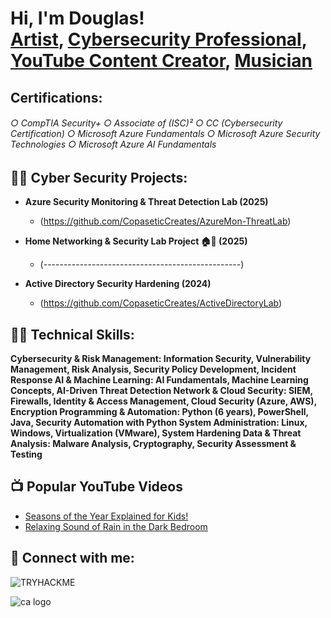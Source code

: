 <h1>Hi, I'm Douglas! <br/><a href="https://douglashale.net/">Artist</a>, <a href="https://www.linkedin.com/in/douglas-hale-002303121/">Cybersecurity Professional</a>, <a href="https://www.youtube.com/@WhizkidWondersLearning">YouTube 
Content Creator</a>, <a href="https://youtube.com/@copaseticarts9067?si=1mqr3IMhNfyr7mII">Musician</a></h1>

<h2> Certifications: 
<h6> ○ CompTIA Security+
○ Associate of (ISC)²
○ CC (Cybersecurity Certification)
○ Microsoft Azure Fundamentals
○ Microsoft Azure Security Technologies
○ Microsoft Azure AI Fundamentals </h6> <h2>
  
<h2>👨‍💻 Cyber Security Projects:</h2>

- <b>Azure Security Monitoring & Threat Detection Lab (2025)</b>
  - (https://github.com/CopaseticCreates/AzureMon-ThreatLab)

- <b>Home Networking & Security Lab Project 🏠🔐 (2025)</b>
  - (-------------------------------------------------)

- <b>Active Directory Security Hardening (2024)</b>
  - (https://github.com/CopaseticCreates/ActiveDirectoryLab)

<h2>👨‍💻 Technical Skills:</h2>
<b>Cybersecurity & Risk Management: Information Security, Vulnerability Management, Risk Analysis, Security Policy Development, Incident Response
AI & Machine Learning: AI Fundamentals, Machine Learning Concepts, AI-Driven Threat Detection
Network & Cloud Security: SIEM, Firewalls, Identity & Access Management, Cloud Security (Azure, AWS), Encryption
Programming & Automation: Python (6 years), PowerShell, Java, Security Automation with Python
System Administration: Linux, Windows, Virtualization (VMware), System Hardening
Data & Threat Analysis: Malware Analysis, Cryptography, Security Assessment & Testing</b>

  
<h2>📺 Popular YouTube Videos</h2>

- [Seasons of the Year Explained for Kids!](https://www.youtube.com/watch?v=OOEg3OKwYTs&t=7s)
- [Relaxing Sound of Rain in the Dark Bedroom](https://www.youtube.com/watch?v=QHIyFIMu4uQ)

<h2> 🤳 Connect with me:</h2>


[twitter]: 
[youtube]: 
[instagram]: 
[linkedin]: 



<img src="https://tryhackme-badges.s3.amazonaws.com/Haled2312x.png" alt="TRYHACKME" />

![ca logo](https://github.com/user-attachments/assets/766861bd-7dc7-4685-9160-0ab6ff9fd8c7)



<!--
**joshmadakor1/joshmadakor1** is a ✨ _special_ ✨ repository because its `README.md` (this file) appears on your GitHub profile.

Here are some ideas to get you started:

- 🔭 I’m currently working on ...
- 🌱 I’m currently learning ...
- 👯 I’m looking to collaborate on ...
- 🤔 I’m looking for help with ...
- 💬 Ask me about ...
- 📫 How to reach me: ...
- 😄 Pronouns: ...
- ⚡ Fun fact: ...
-->
